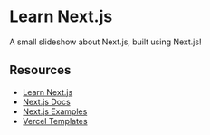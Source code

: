 # Learn Next.js

A small slideshow about Next.js, built using Next.js!

## Resources

- [Learn Next.js](https://nextjs.org/learn/foundations/about-nextjs)
- [Next.js Docs](https://nextjs.org/docs/getting-started)
- [Next.js Examples](https://github.com/vercel/next.js/tree/canary/examples)
- [Vercel Templates](https://vercel.com/templates)
